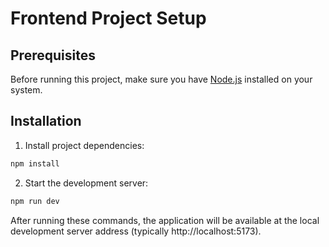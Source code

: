 # Frontend Project Setup

## Prerequisites

Before running this project, make sure you have [Node.js](https://nodejs.org/) installed on your system.

## Installation

1. Install project dependencies:
```bash
npm install
```

2. Start the development server:
```bash
npm run dev
```

After running these commands, the application will be available at the local development server address (typically http://localhost:5173).
